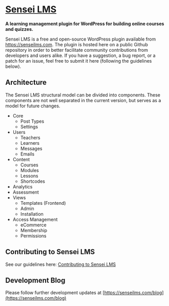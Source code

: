 # [Sensei LMS](https://senseilms.com)
**A learning management plugin for WordPress for building online courses and quizzes.**

Sensei LMS is a free and open-source WordPress plugin available from https://senseilms.com. The plugin is hosted here on a public Github repository in order to better facilitate community contributions from developers and users alike. If you have a suggestion, a bug report, or a patch for an issue, feel free to submit it here (following the guidelines below). 

## Architecture

The Sensei LMS structural model can be divided into components. These components are not well separated in the current
version, but serves as a model for future changes.

* Core
  * Post Types
  * Settings
* Users
  * Teachers
  * Learners
  * Messages
  * Emails
* Content
  * Courses
  * Modules
  * Lessons
  * Shortcodes
* Analytics
* Assessment
* Views
  * Templates (Frontend)
  * Admin
  * Installation
* Access Management
  * eCommerce
  * Membership
  * Permissions

## Contributing to Sensei LMS
See our guidelines here: [Contributing to Sensei LMS](https://github.com/Automattic/sensei/blob/trunk/CONTRIBUTING.md)

## Development Blog
Please follow further development updates at [https://senseilms.com/blog](https://senseilms.com/blog)
